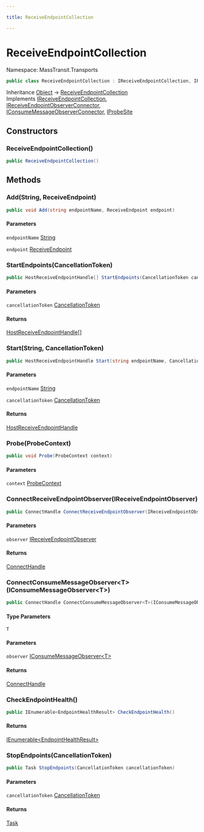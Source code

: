 ```yaml
---

title: ReceiveEndpointCollection

---
```


# ReceiveEndpointCollection

Namespace: MassTransit.Transports

```csharp
public class ReceiveEndpointCollection : IReceiveEndpointCollection, IReceiveEndpointObserverConnector, IConsumeMessageObserverConnector, IProbeSite
```

Inheritance [Object](https://learn.microsoft.com/en-us/dotnet/api/system.object) → [ReceiveEndpointCollection](../masstransit-transports/receiveendpointcollection)<br/>
Implements [IReceiveEndpointCollection](../masstransit-transports/ireceiveendpointcollection), [IReceiveEndpointObserverConnector](../../masstransit-abstractions/masstransit/ireceiveendpointobserverconnector), [IConsumeMessageObserverConnector](../../masstransit-abstractions/masstransit/iconsumemessageobserverconnector), [IProbeSite](../../masstransit-abstractions/masstransit/iprobesite)

## Constructors

### **ReceiveEndpointCollection()**

```csharp
public ReceiveEndpointCollection()
```

## Methods

### **Add(String, ReceiveEndpoint)**

```csharp
public void Add(string endpointName, ReceiveEndpoint endpoint)
```

#### Parameters

`endpointName` [String](https://learn.microsoft.com/en-us/dotnet/api/system.string)<br/>

`endpoint` [ReceiveEndpoint](../masstransit-transports/receiveendpoint)<br/>

### **StartEndpoints(CancellationToken)**

```csharp
public HostReceiveEndpointHandle[] StartEndpoints(CancellationToken cancellationToken)
```

#### Parameters

`cancellationToken` [CancellationToken](https://learn.microsoft.com/en-us/dotnet/api/system.threading.cancellationtoken)<br/>

#### Returns

[HostReceiveEndpointHandle[]](../../masstransit-abstractions/masstransit/hostreceiveendpointhandle)<br/>

### **Start(String, CancellationToken)**

```csharp
public HostReceiveEndpointHandle Start(string endpointName, CancellationToken cancellationToken)
```

#### Parameters

`endpointName` [String](https://learn.microsoft.com/en-us/dotnet/api/system.string)<br/>

`cancellationToken` [CancellationToken](https://learn.microsoft.com/en-us/dotnet/api/system.threading.cancellationtoken)<br/>

#### Returns

[HostReceiveEndpointHandle](../../masstransit-abstractions/masstransit/hostreceiveendpointhandle)<br/>

### **Probe(ProbeContext)**

```csharp
public void Probe(ProbeContext context)
```

#### Parameters

`context` [ProbeContext](../../masstransit-abstractions/masstransit/probecontext)<br/>

### **ConnectReceiveEndpointObserver(IReceiveEndpointObserver)**

```csharp
public ConnectHandle ConnectReceiveEndpointObserver(IReceiveEndpointObserver observer)
```

#### Parameters

`observer` [IReceiveEndpointObserver](../../masstransit-abstractions/masstransit/ireceiveendpointobserver)<br/>

#### Returns

[ConnectHandle](../../masstransit-abstractions/masstransit/connecthandle)<br/>

### **ConnectConsumeMessageObserver\<T\>(IConsumeMessageObserver\<T\>)**

```csharp
public ConnectHandle ConnectConsumeMessageObserver<T>(IConsumeMessageObserver<T> observer)
```

#### Type Parameters

`T`<br/>

#### Parameters

`observer` [IConsumeMessageObserver\<T\>](../../masstransit-abstractions/masstransit/iconsumemessageobserver-1)<br/>

#### Returns

[ConnectHandle](../../masstransit-abstractions/masstransit/connecthandle)<br/>

### **CheckEndpointHealth()**

```csharp
public IEnumerable<EndpointHealthResult> CheckEndpointHealth()
```

#### Returns

[IEnumerable\<EndpointHealthResult\>](https://learn.microsoft.com/en-us/dotnet/api/system.collections.generic.ienumerable-1)<br/>

### **StopEndpoints(CancellationToken)**

```csharp
public Task StopEndpoints(CancellationToken cancellationToken)
```

#### Parameters

`cancellationToken` [CancellationToken](https://learn.microsoft.com/en-us/dotnet/api/system.threading.cancellationtoken)<br/>

#### Returns

[Task](https://learn.microsoft.com/en-us/dotnet/api/system.threading.tasks.task)<br/>
